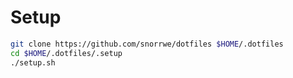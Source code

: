 # Setup


```sh
git clone https://github.com/snorrwe/dotfiles $HOME/.dotfiles
cd $HOME/.dotfiles/.setup
./setup.sh
```
